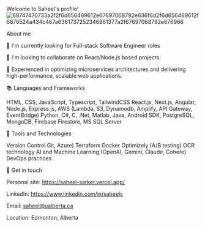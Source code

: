 Welcome to Saheel's profile! ![68747470733a2f2f6d656469612e67697068792e636f6d2f6d656469612f6876524a434c467a6361737252346961377a2f67697068792e676966](https://github.com/user-attachments/assets/fe907d37-df76-4d8a-9545-eb03d6b96cc4)


<!--
**Saheel-Sarker/Saheel-Sarker** is a ✨ _special_ ✨ repository because its `README.md` (this file) appears on your GitHub profile.

Here are some ideas to get you started:

- 🔭 I’m currently working on ...
- 🌱 I’m currently learning ...
- 👯 I’m looking to collaborate on ...
- 🤔 I’m looking for help with ...
- 💬 Ask me about ...
- 📫 How to reach me: ...
- 😄 Pronouns: ...
- ⚡ Fun fact: ...
-->

About me

🔭 I'm currently looking for Full-stack Software Engineer roles

👯 I'm looking to collaborate on React/Node.js based projects.

🌟 Experienced in optimizing microservices architectures and delivering high-performance, scalable web applications.

📚  Languages and Frameworks

HTML, CSS, JavaScript, Typescript, TailwindCSS
React.js, Next.js, Angular, Node.js, Express.js, AWS (Lambda, S3, Dynamodb, Amplify, API Gateway, EventBridge)
Python, C#, C, .Net, Matlab, Java, Android SDK,
PostgreSQL, MongoDB, Firebase Firestore, MS SQL Server

🔧 Tools and Technologies

Version Control Git, Azure)
Terraform
Docker
Optimizely (A/B testing)
OCR technology
AI and Machine Learning (OpenAI, Gemini, Claude, Cohere)
DevOps practices

🔗 Get in touch

Personal site: https://saheel-sarker.vercel.app/

LinkedIn: https://www.linkedin.com/in/saheels

Email: saheel@ualberta.ca

Location: Edmonton, Alberta

